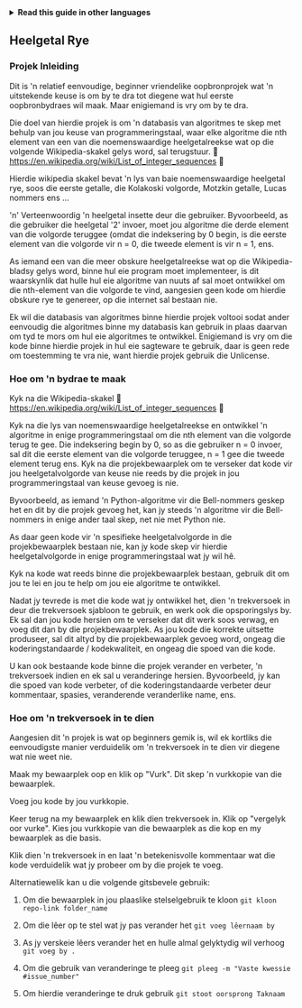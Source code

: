 
<!-- Do not translate this -->
<details>
<summary>
<strong> Read this guide in other languages </strong>
</summary>
    <ul>
	    <li><a href="https://github.com/Twiggecode/Integer-Sequences/blob/main/README%20Translations/README_AR.md"> Arabic </a></li>
		<li><a href="https://github.com/Twiggecode/Integer-Sequences/blob/main/README%20Translations/README_CN.md"> Chinese </a></li>
		<li><a href="https://github.com/Twiggecode/Integer-Sequences/blob/main/README.md"> English </a></li>
        <li><a href="https://github.com/Twiggecode/Integer-Sequences/blob/main/README%20Translations/README_FR.md"> French </a></li>
        <li><a href="https://github.com/Twiggecode/Integer-Sequences/blob/main/README%20Translations/README_DE.md"> German </a></li>
		<li><a href="https://github.com/Twiggecode/Integer-Sequences/blob/main/README%20Translations/README_HINDI.md"> Hindi </a></li>
        <li><a href="https://github.com/Twiggecode/Integer-Sequences/blob/main/README%20Translations/README_ID.md"> Indonesian </a></li>
        <li><a href="https://github.com/Twiggecode/Integer-Sequences/blob/main/README%20Translations/README_IT.md"> Italian </a></li>
        <li><a href="https://github.com/Twiggecode/Integer-Sequences/blob/main/README%20Translations/README_KR.md"> Korean </a></li>
        <li><a href="https://github.com/Twiggecode/Integer-Sequences/blob/main/README%20Translations/README_PT.md"> Portuguese </a></li>
        <li><a href="https://github.com/Twiggecode/Integer-Sequences/blob/main/README%20Translations/README_RO.md"> Romanian </a></li>
        <li><a href="https://github.com/Twiggecode/Integer-Sequences/blob/main/README%20Translations/README_RU.md"> Russian </a></li>
        <li><a href="https://github.com/Twiggecode/Integer-Sequences/blob/main/README%20Translations/README_ES.md"> Spanish </a></li>
        <li><a href="https://github.com/Twiggecode/Integer-Sequences/blob/main/README%20Translations/README_AF.md"> Afrikaans </a></li>
        <li><a href="https://github.com/Twiggecode/Integer-Sequences/blob/main/README%20Translations/README_EL.md"> Greek - Ελληνικά </a></li>
        <li><a href="https://github.com/Twiggecode/Integer-Sequences/blob/main/README%20Translations/README_JP.md"> Japanese - 日本語 </a></li>
        <li><a href="https://github.com/Twiggecode/Integer-Sequences/blob/main/README%20Translations/README_NL.md"> Dutch - Nederlands </a></li>
        <li><a href="https://github.com/Twiggecode/Integer-Sequences/blob/main/README%20Translations/README_SW.md"> Swahili - Kiswahili </a></li>
	</ul> 
</details>
<!-- Do not translate this -->


## Heelgetal Rye
### Projek Inleiding
Dit is 'n relatief eenvoudige, beginner vriendelike oopbronprojek wat 'n uitstekende keuse is om by te dra tot diegene wat hul eerste oopbronbydraes wil maak. Maar enigiemand is vry om by te dra.

Die doel van hierdie projek is om 'n databasis van algoritmes te skep met behulp van jou keuse van programmeringstaal, waar elke algoritme die nth element van een van die noemenswaardige heelgetalreekse wat op die volgende Wikipedia-skakel gelys word, sal terugstuur. 🔗 https://en.wikipedia.org/wiki/List_of_integer_sequences 🔗

Hierdie wikipedia skakel bevat 'n lys van baie noemenswaardige heelgetal rye, soos die eerste getalle, die Kolakoski volgorde, Motzkin getalle, Lucas nommers ens ...

'n' Verteenwoordig 'n heelgetal insette deur die gebruiker. Byvoorbeeld, as die gebruiker die heelgetal '2' invoer, moet jou algoritme die derde element van die volgorde teruggee (omdat die indeksering by 0 begin, is die eerste element van die volgorde vir n = 0, die tweede element is vir n = 1, ens.

As iemand een van die meer obskure heelgetalreekse wat op die Wikipedia-bladsy gelys word, binne hul eie program moet implementeer, is dit waarskynlik dat hulle hul eie algoritme van nuuts af sal moet ontwikkel om die nth-element van die volgorde te vind, aangesien geen kode om hierdie obskure rye te genereer, op die internet sal bestaan nie.

Ek wil die databasis van algoritmes binne hierdie projek voltooi sodat ander eenvoudig die algoritmes binne my databasis kan gebruik in plaas daarvan om tyd te mors om hul eie algoritmes te ontwikkel. Enigiemand is vry om die kode binne hierdie projek in hul eie sagteware te gebruik, daar is geen rede om toestemming te vra nie, want hierdie projek gebruik die Unlicense.


### Hoe om 'n bydrae te maak
Kyk na die Wikipedia-skakel 🔗 https://en.wikipedia.org/wiki/List_of_integer_sequences 🔗

Kyk na die lys van noemenswaardige heelgetalreekse en ontwikkel 'n algoritme in enige programmeringstaal om die nth element van die volgorde terug te gee. Die indeksering begin by 0, so as die gebruiker n = 0 invoer, sal dit die eerste element van die volgorde teruggee, n = 1 gee die tweede element terug ens. Kyk na die projekbewaarplek om te verseker dat kode vir jou heelgetalvolgorde van keuse nie reeds by die projek in jou programmeringstaal van keuse gevoeg is nie.

Byvoorbeeld, as iemand 'n Python-algoritme vir die Bell-nommers geskep het en dit by die projek gevoeg het, kan jy steeds 'n algoritme vir die Bell-nommers in enige ander taal skep, net nie met Python nie.

As daar geen kode vir 'n spesifieke heelgetalvolgorde in die projekbewaarplek bestaan nie, kan jy kode skep vir hierdie heelgetalvolgorde in enige programmeringstaal wat jy wil hê.

Kyk na kode wat reeds binne die projekbewaarplek bestaan, gebruik dit om jou te lei en jou te help om jou eie algoritme te ontwikkel.

Nadat jy tevrede is met die kode wat jy ontwikkel het, dien 'n trekversoek in deur die trekversoek sjabloon te gebruik, en werk ook die opsporingslys by. Ek sal dan jou kode hersien om te verseker dat dit werk soos verwag, en voeg dit dan by die projekbewaarplek. As jou kode die korrekte uitsette produseer, sal dit altyd by die projekbewaarplek gevoeg word, ongeag die koderingstandaarde / kodekwaliteit, en ongeag die spoed van die kode.

U kan ook bestaande kode binne die projek verander en verbeter, 'n trekversoek indien en ek sal u veranderinge hersien. Byvoorbeeld, jy kan die spoed van kode verbeter, of die koderingstandaarde verbeter deur kommentaar, spasies, veranderende veranderlike name, ens.


### Hoe om 'n trekversoek in te dien
Aangesien dit 'n projek is wat op beginners gemik is, wil ek kortliks die eenvoudigste manier verduidelik om 'n trekversoek in te dien vir diegene wat nie weet nie.

Maak my bewaarplek oop en klik op "Vurk". Dit skep 'n vurkkopie van die bewaarplek.

Voeg jou kode by jou vurkkopie.

Keer terug na my bewaarplek en klik dien trekversoek in. Klik op "vergelyk oor vurke". Kies jou vurkkopie van die bewaarplek as die kop en my bewaarplek as die basis.

Klik dien 'n trekversoek in en laat 'n betekenisvolle kommentaar wat die kode verduidelik wat jy probeer om by die projek te voeg.

Alternatiewelik kan u die volgende gitsbevele gebruik:

1. Om die bewaarplek in jou plaaslike stelselgebruik te kloon
`git kloon repo-link folder_name`

2. Om die lêer op te stel wat jy pas verander het
`git voeg lêernaam by`

3. As jy verskeie lêers verander het en hulle almal gelyktydig wil verhoog
`git voeg by .`

4. Om die gebruik van veranderinge te pleeg
`git pleeg -m "Vaste kwessie #issue_number"`

5. Om hierdie veranderinge te druk gebruik
`git stoot oorsprong Taknaam`
